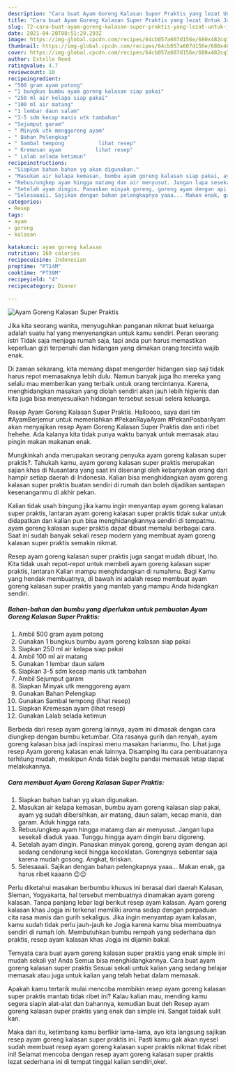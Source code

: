 ```yaml
---
description: "Cara buat Ayam Goreng Kalasan Super Praktis yang lezat Untuk Jualan"
title: "Cara buat Ayam Goreng Kalasan Super Praktis yang lezat Untuk Jualan"
slug: 72-cara-buat-ayam-goreng-kalasan-super-praktis-yang-lezat-untuk-jualan
date: 2021-04-20T08:51:29.293Z
image: https://img-global.cpcdn.com/recipes/64cb057a607d156e/680x482cq70/ayam-goreng-kalasan-super-praktis-foto-resep-utama.jpg
thumbnail: https://img-global.cpcdn.com/recipes/64cb057a607d156e/680x482cq70/ayam-goreng-kalasan-super-praktis-foto-resep-utama.jpg
cover: https://img-global.cpcdn.com/recipes/64cb057a607d156e/680x482cq70/ayam-goreng-kalasan-super-praktis-foto-resep-utama.jpg
author: Estelle Reed
ratingvalue: 4.7
reviewcount: 10
recipeingredient:
- "500 gram ayam potong"
- "1 bungkus bumbu ayam goreng kalasan siap pakai"
- "250 ml air kelapa siap pakai"
- "100 ml air matang"
- "1 lembar daun salam"
- "3-5 sdm kecap manis utk tambahan"
- "Sejumput garam"
- " Minyak utk menggoreng ayam"
- " Bahan Pelengkap"
- " Sambal tempong           lihat resep"
- " Kremesan ayam           lihat resep"
- " Lalab selada ketimun"
recipeinstructions:
- "Siapkan bahan bahan yg akan digunakan."
- "Masukan air kelapa kemasan, bumbu ayam goreng kalasan siap pakai, ayam yg sudah dibersihkan, air matang, daun salam, kecap manis, dan garam. Aduk hingga rata."
- "Rebus/ungkep ayam hingga matamg dan air menyusut. Jangan lupa sesekali diaduk yaaa. Tunggu hingga ayam dingin baru digoreng."
- "Setelah ayam dingin. Panaskan minyak goreng, goreng ayam dengan api sedang cenderung kecil hingga kecoklatan. Gorengnya sebentar saja karena mudah gosong. Angkat, tiriskan."
- "Selesaaaii. Sajikan dengan bahan pelengkapnya yaaa... Makan enak, ga harus ribet kaaann 😉😉"
categories:
- Resep
tags:
- ayam
- goreng
- kalasan

katakunci: ayam goreng kalasan 
nutrition: 169 calories
recipecuisine: Indonesian
preptime: "PT14M"
cooktime: "PT39M"
recipeyield: "4"
recipecategory: Dinner

---
```



![Ayam Goreng Kalasan Super Praktis](https://img-global.cpcdn.com/recipes/64cb057a607d156e/680x482cq70/ayam-goreng-kalasan-super-praktis-foto-resep-utama.jpg)

Jika kita seorang wanita, menyuguhkan panganan nikmat buat keluarga adalah suatu hal yang menyenangkan untuk kamu sendiri. Peran seorang istri Tidak saja menjaga rumah saja, tapi anda pun harus memastikan keperluan gizi terpenuhi dan hidangan yang dimakan orang tercinta wajib enak.

Di zaman  sekarang, kita memang dapat mengorder hidangan siap saji tidak harus repot memasaknya lebih dulu. Namun banyak juga lho mereka yang selalu mau memberikan yang terbaik untuk orang tercintanya. Karena, menghidangkan masakan yang diolah sendiri akan jauh lebih higienis dan kita juga bisa menyesuaikan hidangan tersebut sesuai selera keluarga. 

Resep Ayam Goreng Kalasan Super Praktis. Halloooo, saya dari tim #AyamBerjemur untuk memeriahkan #PekanRayaAyam #PekanPosbarAyam akan menyajikan resep Ayam Goreng Kalasan Super Praktis dan anti ribet hehehe. Ada kalanya kita tidak punya waktu banyak untuk memasak atau pingin makan makanan enak.

Mungkinkah anda merupakan seorang penyuka ayam goreng kalasan super praktis?. Tahukah kamu, ayam goreng kalasan super praktis merupakan sajian khas di Nusantara yang saat ini disenangi oleh kebanyakan orang dari hampir setiap daerah di Indonesia. Kalian bisa menghidangkan ayam goreng kalasan super praktis buatan sendiri di rumah dan boleh dijadikan santapan kesenanganmu di akhir pekan.

Kalian tidak usah bingung jika kamu ingin menyantap ayam goreng kalasan super praktis, lantaran ayam goreng kalasan super praktis tidak sukar untuk didapatkan dan kalian pun bisa menghidangkannya sendiri di tempatmu. ayam goreng kalasan super praktis dapat dibuat memalui berbagai cara. Saat ini sudah banyak sekali resep modern yang membuat ayam goreng kalasan super praktis semakin nikmat.

Resep ayam goreng kalasan super praktis juga sangat mudah dibuat, lho. Kita tidak usah repot-repot untuk membeli ayam goreng kalasan super praktis, lantaran Kalian mampu menghidangkan di rumahmu. Bagi Kamu yang hendak membuatnya, di bawah ini adalah resep membuat ayam goreng kalasan super praktis yang mantab yang mampu Anda hidangkan sendiri.

<!--inarticleads1-->

##### Bahan-bahan dan bumbu yang diperlukan untuk pembuatan Ayam Goreng Kalasan Super Praktis:

1. Ambil 500 gram ayam potong
1. Gunakan 1 bungkus bumbu ayam goreng kalasan siap pakai
1. Siapkan 250 ml air kelapa siap pakai
1. Ambil 100 ml air matang
1. Gunakan 1 lembar daun salam
1. Siapkan 3-5 sdm kecap manis utk tambahan
1. Ambil Sejumput garam
1. Siapkan  Minyak utk menggoreng ayam
1. Gunakan  Bahan Pelengkap
1. Gunakan  Sambal tempong           (lihat resep)
1. Siapkan  Kremesan ayam           (lihat resep)
1. Gunakan  Lalab selada ketimun


Berbeda dari resep ayam goreng lainnya, ayam ini dimasak dengan cara diungkep dengan bumbu ketumbar. Cita rasanya gurih dan renyah, ayam goreng kalasan bisa jadi inspirasi menu masakan harianmu, lho. Lihat juga resep Ayam goreng kalasan enak lainnya. Disamping itu cara pembuatannya terhitung mudah, meskipun Anda tidak begitu pandai memasak tetap dapat melakukannya. 

<!--inarticleads2-->

##### Cara membuat Ayam Goreng Kalasan Super Praktis:

1. Siapkan bahan bahan yg akan digunakan.
1. Masukan air kelapa kemasan, bumbu ayam goreng kalasan siap pakai, ayam yg sudah dibersihkan, air matang, daun salam, kecap manis, dan garam. Aduk hingga rata.
1. Rebus/ungkep ayam hingga matamg dan air menyusut. Jangan lupa sesekali diaduk yaaa. Tunggu hingga ayam dingin baru digoreng.
1. Setelah ayam dingin. Panaskan minyak goreng, goreng ayam dengan api sedang cenderung kecil hingga kecoklatan. Gorengnya sebentar saja karena mudah gosong. Angkat, tiriskan.
1. Selesaaaii. Sajikan dengan bahan pelengkapnya yaaa... Makan enak, ga harus ribet kaaann 😉😉


Perlu diketahui masakan berbumbu khusus ini berasal dari daerah Kalasan, Sleman, Yogyakarta, hal tersebut membuatnya dinamakan ayam goreng kalasan. Tanpa panjang lebar lagi berikut resep ayam kalasan. Ayam goreng kalasan khas Jogja ini terkenal memiliki aroma sedap dengan perpaduan cita rasa manis dan gurih sekaligus. Jika ingin menyantap ayam kalasan, kamu sudah tidak perlu jauh-jauh ke Jogja karena kamu bisa membuatnya sendiri di rumah loh. Membutuhkan bumbu rempah yang sederhana dan praktis, resep ayam kalasan khas Jogja ini dijamin bakal. 

Ternyata cara buat ayam goreng kalasan super praktis yang enak simple ini mudah sekali ya! Anda Semua bisa menghidangkannya. Cara buat ayam goreng kalasan super praktis Sesuai sekali untuk kalian yang sedang belajar memasak atau juga untuk kalian yang telah hebat dalam memasak.

Apakah kamu tertarik mulai mencoba membikin resep ayam goreng kalasan super praktis mantab tidak ribet ini? Kalau kalian mau, mending kamu segera siapin alat-alat dan bahannya, kemudian buat deh Resep ayam goreng kalasan super praktis yang enak dan simple ini. Sangat taidak sulit kan. 

Maka dari itu, ketimbang kamu berfikir lama-lama, ayo kita langsung sajikan resep ayam goreng kalasan super praktis ini. Pasti kamu gak akan nyesel sudah membuat resep ayam goreng kalasan super praktis nikmat tidak ribet ini! Selamat mencoba dengan resep ayam goreng kalasan super praktis lezat sederhana ini di tempat tinggal kalian sendiri,oke!.

